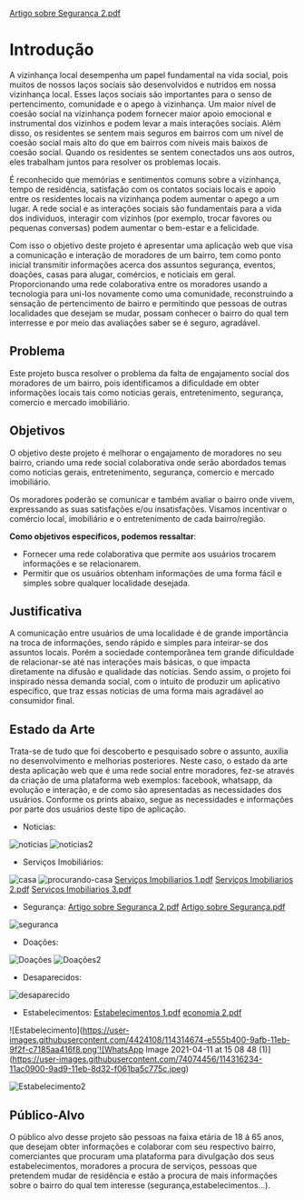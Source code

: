 [Artigo sobre Segurança 2.pdf](https://github.com/ICEI-PUC-Minas-PMV-SInt/SINT_2021_01_E1_GRUPO_03/files/6292550/Artigo.sobre.Seguranca.2.pdf)
# Introdução

A vizinhança local desempenha um papel fundamental na vida social, pois muitos de nossos laços sociais são desenvolvidos e nutridos em nossa vizinhança local. Esses laços sociais são importantes  para o senso de pertencimento, comunidade e o apego à vizinhança. Um maior nível de coesão social na vizinhança podem fornecer maior apoio emocional e instrumental dos vizinhos e podem levar a mais interações sociais. Além disso, os residentes se sentem mais seguros em bairros com um nível de coesão social mais alto do que em bairros com níveis mais baixos de coesão social. Quando os residentes se sentem conectados uns aos outros, eles trabalham juntos para resolver os problemas locais.

É reconhecido que memórias e sentimentos comuns sobre a vizinhança, tempo de residência, satisfação com os contatos sociais locais e apoio entre os residentes locais na vizinhança podem aumentar o apego a um lugar. A rede social e as interações sociais são fundamentais para a vida dos individuos, interagir com vizinhos (por exemplo, trocar favores ou pequenas conversas) podem aumentar o bem-estar e a felicidade.

Com isso o objetivo deste projeto é apresentar uma aplicação web que visa a comunicação e interação de moradores de um bairro, tem como ponto inicial transmitir informações acerca dos assuntos segurança, eventos, doações, casas para alugar, comércios, e noticiais em geral. Proporcionando uma rede colaborativa entre os moradores usando a tecnologia para uni-los novamente como uma comunidade, reconstruindo a sensação de pertencimento de bairro e permitindo que pessoas de outras localidades que desejam se mudar, possam conhecer o bairro do qual tem interresse e por meio das avaliações saber se é seguro, agradável.  

## Problema

Este projeto busca resolver o problema da falta de engajamento social dos moradores de um bairro, pois identificamos a dificuldade em obter informações locais tais como noticias gerais, entretenimento, segurança, comercio e mercado imobiliário.

## Objetivos

O objetivo deste projeto é melhorar o engajamento de moradores no seu bairro, criando uma rede social colaborativa onde serão abordados temas como noticias gerais, entretenimento, segurança, comercio e mercado imobiliário.

Os moradores poderão se comunicar e também avaliar o bairro onde vivem, expressando as suas satisfações e/ou insatisfações.
Visamos incentivar o comércio local, imobiliário e o entretenimento de cada bairro/região.

**Como objetivos específicos, podemos ressaltar**:

- Fornecer uma rede colaborativa que permite aos usuários trocarem informações e se relacionarem.
- Permitir que os usuários obtenham informações de uma forma fácil e simples sobre qualquer localidade desejada.

## Justificativa

A comunicação entre usuários de uma localidade é de grande importância na troca de informações, sendo rápido e simples para inteirar-se dos assuntos locais.
Porém a sociedade contemporânea tem grande dificuldade de relacionar-se até nas interações mais básicas, o que impacta diretamente na difusão e qualidade das notícias.
Sendo assim, o projeto foi inspirado nessa demanda social, com o intuito de produzir um aplicativo específico, que traz essas notícias de uma forma mais agradável ao consumidor final.

## Estado da Arte

Trata-se de tudo que foi descoberto e pesquisado sobre o assunto, auxilia no desenvolvimento e melhorias posteriores. Neste caso, o estado da arte desta aplicação web que é uma rede social entre moradores, fez-se através da criação de uma plataforma web exemplos: facebook, whatsapp, da evolução e interação, e de como são apresentadas as necessidades dos usuários.
Conforme os prints abaixo, segue as necessidades e informações por parte dos usuários deste tipo de aplicação. 

- Noticias:

![noticias](https://user-images.githubusercontent.com/4424108/114314406-c4409380-9afa-11eb-8cf2-4f9d99bc83fc.png)
![noticias2](https://user-images.githubusercontent.com/4424108/114314452-f9e57c80-9afa-11eb-861e-2c9fe40efa12.png)

- Serviços Imobiliários:

![casa](https://user-images.githubusercontent.com/4424108/114314537-6e202000-9afb-11eb-832c-db8ef6bf8f12.jpeg)
![procurando-casa](https://user-images.githubusercontent.com/4424108/114314544-7b3d0f00-9afb-11eb-896d-871ea266ee1f.jpeg)
[Serviços Imobiliarios 1.pdf](https://github.com/ICEI-PUC-Minas-PMV-SInt/SINT_2021_01_E1_GRUPO_03/files/6292569/Servicos.Imobiliarios.1.pdf)
[Serviços Imobiliarios 2.pdf](https://github.com/ICEI-PUC-Minas-PMV-SInt/SINT_2021_01_E1_GRUPO_03/files/6292570/Servicos.Imobiliarios.2.pdf)
[Serviços Imobiliarios 3.pdf](https://github.com/ICEI-PUC-Minas-PMV-SInt/SINT_2021_01_E1_GRUPO_03/files/6292583/Servicos.Imobiliarios.3.pdf)

- Segurança:
[Artigo sobre Segurança 2.pdf](https://github.com/ICEI-PUC-Minas-PMV-SInt/SINT_2021_01_E1_GRUPO_03/files/6292552/Artigo.sobre.Seguranca.2.pdf)
[Artigo sobre Segurança.pdf](https://github.com/ICEI-PUC-Minas-PMV-SInt/SINT_2021_01_E1_GRUPO_03/files/6292553/Artigo.sobre.Seguranca.pdf)

![seguranca](https://user-images.githubusercontent.com/4424108/114314601-ad4e7100-9afb-11eb-83bb-d242b7e7c58c.jpeg)

- Doações:

![Doações](https://user-images.githubusercontent.com/4424108/114314655-c9eaa900-9afb-11eb-83fd-373b9d6fd57e.jpeg)
![Doações2](https://user-images.githubusercontent.com/4424108/114314656-cb1bd600-9afb-11eb-8161-e335f890c4e3.png)

- Desaparecidos:

![desaparecido](https://user-images.githubusercontent.com/4424108/114314663-d4a53e00-9afb-11eb-9731-78c29a1c35cf.png)

- Estabelecimentos:
[Estabelecimentos 1.pdf](https://github.com/ICEI-PUC-Minas-PMV-SInt/SINT_2021_01_E1_GRUPO_03/files/6292558/Estabelecimentos.1.pdf)
[economia 2.pdf](https://github.com/ICEI-PUC-Minas-PMV-SInt/SINT_2021_01_E1_GRUPO_03/files/6292596/economia.2.pdf)

![Estabelecimento](https://user-images.githubusercontent.com/4424108/114314674-e555b400-9afb-11eb-9f2f-c7185aa416f8.png'![WhatsApp Image 2021-04-11 at 15 08 48 (1)](https://user-images.githubusercontent.com/74074456/114316234-11ac0900-9ad9-11eb-8d32-f061ba5c775c.jpeg)

![Estabelecimento2](https://user-images.githubusercontent.com/4424108/114314677-e686e100-9afb-11eb-8e49-fab9315d3210.jpeg)


## Público-Alvo

O público alvo desse projeto são pessoas na faixa etária de 18 á 65 anos, que desejam obter informações e colaborar com seu respectivo bairro, comerciantes que procuram uma plataforma para divulgação dos seus estabelecimentos, moradores a procura de serviços, pessoas que pretendem mudar de residência e estão a procura de mais informações sobre o bairro do qual tem interesse (segurança,estabelecimentos...).
